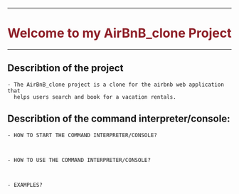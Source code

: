 ----------------------------------

<div align="center">
  <h1 style="color:#8e2028">Welcome to my AirBnB_clone Project</h1>
</div>

----------------------------------

## Describtion of the project

	- The AirBnB_clone project is a clone for the airbnb web application that
	  helps users search and book for a vacation rentals.


## Describtion of the command interpreter/console:

	- HOW TO START THE COMMAND INTERPRETER/CONSOLE?



	- HOW TO USE THE COMMAND INTERPRETER/CONSOLE?



	- EXAMPLES?
